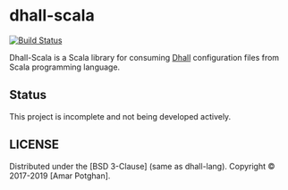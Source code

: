 # dhall-scala

[![Build Status](https://travis-ci.org/missingfaktor/dhall-scala.svg?branch=master)](https://travis-ci.org/missingfaktor/dhall-scala)

Dhall-Scala is a Scala library for consuming [Dhall](https://github.com/Gabriel439/Haskell-Dhall-Library) configuration files from Scala programming language.

## Status

This project is incomplete and not being developed actively.


## LICENSE

Distributed under the [BSD 3-Clause] \(same as dhall-lang).
Copyright &copy; 2017-2019 [Amar Potghan].

